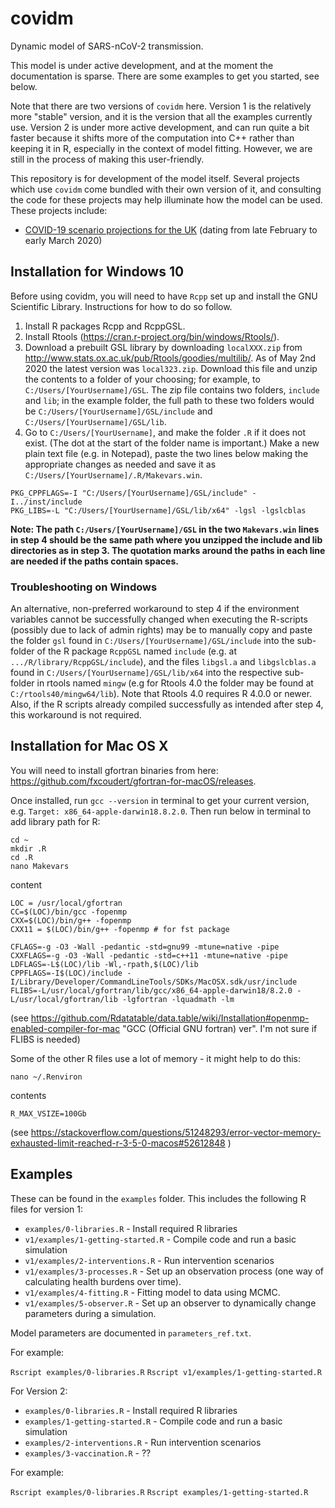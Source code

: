 # covidm
Dynamic model of SARS-nCoV-2 transmission.

This model is under active development, and at the moment the documentation is sparse. There are some examples to get you started, see below.

Note that there are two versions of `covidm` here. Version 1 is the relatively more "stable" version, and it is the version that all the examples currently use. Version 2 is under more active development, and can run quite a bit faster because it shifts more of the computation into C++ rather than keeping it in R, especially in the context of model fitting. However, we are still in the process of making this user-friendly.

This repository is for development of the model itself. Several projects which use `covidm` come bundled with their own version of it, and consulting the code for these projects may help illuminate how the model can be used. These projects include:
* [COVID-19 scenario projections for the UK](https://github.com/cmmid/covid-uk) (dating from late February to early March 2020)

## Installation for Windows 10

Before using covidm, you will need to have `Rcpp` set up and install the GNU Scientific Library. Instructions for how to do so follow.

1. Install R packages Rcpp and RcppGSL.
2. Install Rtools (https://cran.r-project.org/bin/windows/Rtools/).
3. Download a prebuilt GSL library by downloading `localXXX.zip` from http://www.stats.ox.ac.uk/pub/Rtools/goodies/multilib/. As of May 2nd 2020 the latest version was `local323.zip`. Download this file and unzip the contents to a folder of your choosing; for example, to `C:/Users/[YourUsername]/GSL`. The zip file contains two folders, `include` and `lib`; in the example folder, the full path to these two folders would be `C:/Users/[YourUsername]/GSL/include` and `C:/Users/[YourUsername]/GSL/lib`.
4. Go to `C:/Users/[YourUsername]`, and make the folder `.R` if it does not exist. (The dot at the start of the folder name is important.) Make a new plain text file (e.g. in Notepad), paste the two lines below making the appropriate changes as needed and save it as `C:/Users/[YourUsername]/.R/Makevars.win`.
```
PKG_CPPFLAGS=-I "C:/Users/[YourUsername]/GSL/include" -I../inst/include
PKG_LIBS=-L "C:/Users/[YourUsername]/GSL/lib/x64" -lgsl -lgslcblas
```
**Note: The path `C:/Users/[YourUsername]/GSL` in the two `Makevars.win` lines in step 4 should be the same path where you unzipped the include and lib directories as in step 3. The quotation marks around the paths in each line are needed if the paths contain spaces.**

### Troubleshooting on Windows
An alternative, non-preferred workaround to step 4 if the environment variables cannot be successfully changed when executing the R-scripts (possibly due to lack of admin rights) may be to manually copy and paste the folder `gsl` found in `C:/Users/[YourUsername]/GSL/include` into the sub-folder of the R package `RcppGSL` named `include` (e.g. at `.../R/library/RcppGSL/include`), and the files `libgsl.a` and `libgslcblas.a` found in `C:/Users/[YourUsername]/GSL/lib/x64` into the respective sub-folder in rtools named `mingw` (e.g for Rtools 4.0 the folder may be found at `C:/rtools40/mingw64/lib`). Note that Rtools 4.0 requires R 4.0.0 or newer. Also, if the R scripts already compiled successfully as intended after step 4, this workaround is not required.

## Installation for Mac OS X

You will need to install gfortran binaries from here: https://github.com/fxcoudert/gfortran-for-macOS/releases. 

Once installed, run `gcc --version` in terminal to get your current version, e.g. `Target: x86_64-apple-darwin18.8.2.0`. Then run below in terminal to add library path for R:

```
cd ~
mkdir .R
cd .R
nano Makevars
```
content

```
LOC = /usr/local/gfortran
CC=$(LOC)/bin/gcc -fopenmp
CXX=$(LOC)/bin/g++ -fopenmp
CXX11 = $(LOC)/bin/g++ -fopenmp # for fst package

CFLAGS=-g -O3 -Wall -pedantic -std=gnu99 -mtune=native -pipe
CXXFLAGS=-g -O3 -Wall -pedantic -std=c++11 -mtune=native -pipe
LDFLAGS=-L$(LOC)/lib -Wl,-rpath,$(LOC)/lib
CPPFLAGS=-I$(LOC)/include -I/Library/Developer/CommandLineTools/SDKs/MacOSX.sdk/usr/include
FLIBS=-L/usr/local/gfortran/lib/gcc/x86_64-apple-darwin18/8.2.0 -L/usr/local/gfortran/lib -lgfortran -lquadmath -lm
```
(see https://github.com/Rdatatable/data.table/wiki/Installation#openmp-enabled-compiler-for-mac "GCC (Official GNU fortran) ver". I'm not sure if FLIBS is needed) 

Some of the other R files use a lot of memory - it might help to do this:

```
nano ~/.Renviron 
```
contents
```
R_MAX_VSIZE=100Gb
```
(see https://stackoverflow.com/questions/51248293/error-vector-memory-exhausted-limit-reached-r-3-5-0-macos#52612848 )

## Examples

These can be found in the `examples` folder. This includes the following R files for version 1:

* `examples/0-libraries.R` - Install required R libraries
* `v1/examples/1-getting-started.R` - Compile code and run a basic simulation
* `v1/examples/2-interventions.R` - Run intervention scenarios
* `v1/examples/3-processes.R` - Set up an observation process (one way of calculating health burdens over time). 
* `v1/examples/4-fitting.R` - Fitting model to data using MCMC. 
* `v1/examples/5-observer.R` - Set up an observer to dynamically change parameters during a simulation. 

Model parameters are documented in `parameters_ref.txt`.


For example:

`Rscript examples/0-libraries.R`
`Rscript v1/examples/1-getting-started.R`


For Version 2:

* `examples/0-libraries.R` - Install required R libraries
* `examples/1-getting-started.R` - Compile code and run a basic simulation
* `examples/2-interventions.R` - Run intervention scenarios
* `examples/3-vaccination.R` - ??

For example:

`Rscript examples/0-libraries.R`
`Rscript examples/1-getting-started.R`
